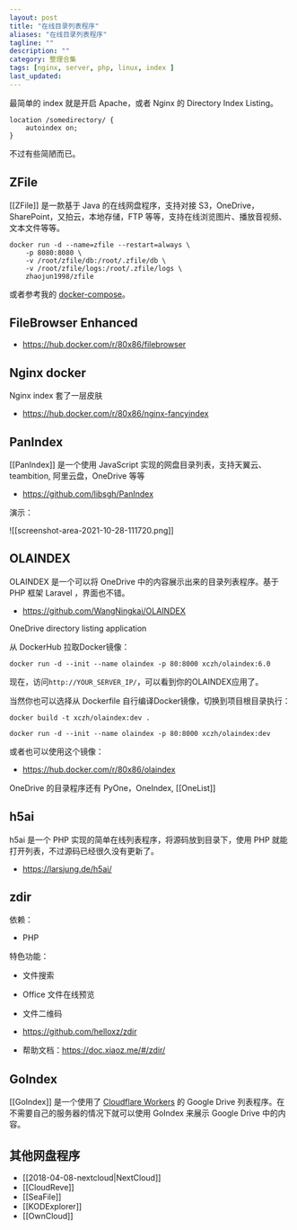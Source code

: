```yaml
---
layout: post
title: "在线目录列表程序"
aliases: "在线目录列表程序"
tagline: ""
description: ""
category: 整理合集
tags: [nginx, server, php, linux, index ]
last_updated:
---
```


最简单的 index 就是开启 Apache，或者 Nginx 的 Directory Index Listing。

	location /somedirectory/ {
		autoindex on;
	}

不过有些简陋而已。

## ZFile
[[ZFile]] 是一款基于 Java 的在线网盘程序，支持对接 S3，OneDrive，SharePoint，又拍云，本地存储，FTP 等等，支持在线浏览图片、播放音视频、文本文件等等。

```
docker run -d --name=zfile --restart=always \
    -p 8080:8080 \
    -v /root/zfile/db:/root/.zfile/db \
    -v /root/zfile/logs:/root/.zfile/logs \
    zhaojun1998/zfile
```

或者参考我的 [docker-compose](https://github.com/einverne/dockerfile)。


## FileBrowser Enhanced

- <https://hub.docker.com/r/80x86/filebrowser>

## Nginx docker
Nginx index 套了一层皮肤

- <https://hub.docker.com/r/80x86/nginx-fancyindex>

## PanIndex
[[PanIndex]] 是一个使用 JavaScript 实现的网盘目录列表，支持天翼云、teambition, 阿里云盘，OneDrive 等等

- <https://github.com/libsgh/PanIndex>

演示：

![[screenshot-area-2021-10-28-111720.png]]

## OLAINDEX
OLAINDEX 是一个可以将 OneDrive 中的内容展示出来的目录列表程序。基于 PHP 框架 Laravel ，界面也不错。

- <https://github.com/WangNingkai/OLAINDEX>

OneDrive directory listing application

从 DockerHub 拉取Docker镜像：

```
docker run -d --init --name olaindex -p 80:8000 xczh/olaindex:6.0
```

现在，访问`http://YOUR_SERVER_IP/`，可以看到你的OLAINDEX应用了。

当然你也可以选择从 Dockerfile 自行编译Docker镜像，切换到项目根目录执行：

```
docker build -t xczh/olaindex:dev .

docker run -d --init --name olaindex -p 80:8000 xczh/olaindex:dev
```

或者也可以使用这个镜像：

- <https://hub.docker.com/r/80x86/olaindex>

OneDrive 的目录程序还有 PyOne，OneIndex, [[OneList]]

## h5ai
h5ai 是一个 PHP 实现的简单在线列表程序，将源码放到目录下，使用 PHP 就能打开列表，不过源码已经很久没有更新了。

- <https://larsjung.de/h5ai/>

## zdir
依赖：

- PHP

特色功能：

- 文件搜索
- Office 文件在线预览
- 文件二维码

- <https://github.com/helloxz/zdir>
- 帮助文档：<https://doc.xiaoz.me/#/zdir/>

## GoIndex

[[GoIndex]] 是一个使用了 [Cloudflare Workers](https://workers.cloudflare.com/一个不需要) 的 Google Drive 列表程序。在不需要自己的服务器的情况下就可以使用 GoIndex 来展示 Google Drive 中的内容。



## 其他网盘程序

- [[2018-04-08-nextcloud|NextCloud]]
- [[CloudReve]]
- [[SeaFile]]
- [[KODExplorer]]
- [[OwnCloud]]